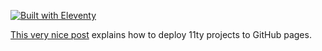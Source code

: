 [![Built with Eleventy](https://img.shields.io/badge/Built%20with-Eleventy-1D4D4F?logo=eleventy&logoColor=white&style=for-the-badge)](https://www.11ty.dev)

[This very nice post](https://www.dawidsblog.com/posts/tutorial_11ty_github_pages/) explains how to deploy 11ty projects to GitHub pages.

